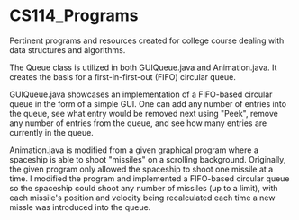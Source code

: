 # CS114_Programs
Pertinent programs and resources created for college course dealing with data structures and algorithms.

The Queue class is utilized in both GUIQueue.java and Animation.java. It creates the basis for a first-in-first-out (FIFO) circular queue.

GUIQueue.java showcases an implementation of a FIFO-based circular queue in the form of a simple GUI. One can add any number of entries
into the queue, see what entry would be removed next using "Peek", remove any number of entries from the queue, and see how many entries
are currently in the queue.

Animation.java is modified from a given graphical program where a spaceship is able to shoot "missiles" on a scrolling background. 
Originally, the given program only allowed the spaceship to shoot one missile at a time. I modified the program and implemented a
FIFO-based circular queue so the spaceship could shoot any number of missiles (up to a limit), with each missile's position and velocity
being recalculated each time a new missle was introduced into the queue.
